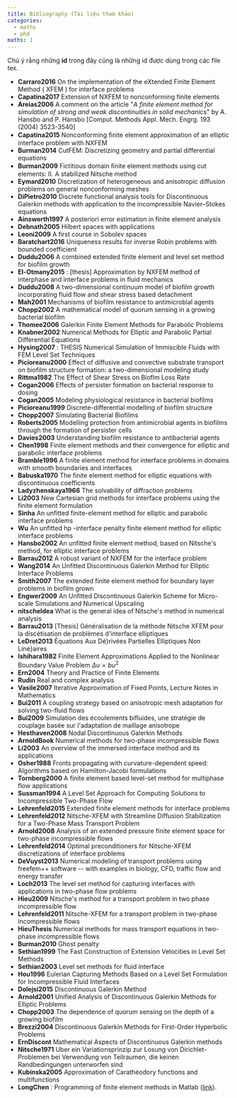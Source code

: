 ```yaml
---
title: Bibliography (Tài liệu tham khảo)
categories:
  - maths
  - phd
maths: 1
---
```


Chú ý rằng những **id** trong đây cũng là những id được dùng trong các file tex.

- **Carraro2016** On the implementation of the eXtended Finite Element Method ( XFEM ) for interface problems
- **Capatina2017** Extension of NXFEM to nonconforming finite elements
- **Areias2006** A comment on the article "*A finite element method for simulation of strong and weak discontinuities in solid mechanics*" by A. Hansbo and P. Hansbo [Comput. Methods Appl. Mech. Engrg. 193 (2004) 3523-3540]
- **Capatina2015** Nonconforming ﬁnite element approximation of an elliptic interface problem with NXFEM
- **Burman2014** CutFEM: Discretizing geometry and partial differential equations
- **Burman2009** Fictitious domain ﬁnite element methods using cut elements: II. A stabilized Nitsche method
- **Eymard2010** Discretization of heterogeneous and anisotropic diffusion problems on general nonconforming meshes
- **DiPietro2010** Discrete functional analysis tools for Discontinuous Galerkin methods with application to the incompressible Navier–Stokes equations
- **Ainsworth1997** A posteriori error estimation in finite element analysis
- **Debnath2005** Hilbert spaces with applications
- **Leoni2009** A first course in Sobolev spaces
- **Baratchart2016** Uniqueness results for inverse Robin problems with bounded coefficient
- **Duddu2006** A combined extended finite element and level set method for biofilm growth
- **El-Otmany2015** : [thesis] Approximation by NXFEM method of interphase and interface problems in fluid mechanics
- **Duddu2008** A two-dimensional continuum model of biofilm growth incorporating fluid flow and shear stress based detachment
- **Mah2001** Mechanisms of biofilm resistance to antimicrobial agents
- **Chopp2002** A mathematical model of quorum sensing in a growing bacterial biofilm
- **Thomee2006** Galerkin Finite Element Methods for Parabolic Problems
- **Knabner2002** Numerical Methods for Elliptic and Parabolic Partial Differential Equations
- **Hysing2007** : THESIS Numerical Simulation of Immiscible Fluids with FEM Level Set Techniques 
- **Picioreanu2000** Effect of diffusive and convective substrate transport on biofilm structure formation: a two-dimensional modeling study
- **Rittma1982** The Effect of Shear Stress on Bioflm Loss Rate
- **Cogan2006** Effects of persister formation on bacterial response to dosing
- **Cogan2005** Modeling physiological resistance in bacterial biofilms
- **Picioreanu1999** Discrete-differential modelling of biofilm structure
- **Chopp2007** Simulating Bacterial Biofilms
- **Roberts2005** Modelling protection from antimicrobial agents in biofilms through the formation of persister cells
- **Davies2003** Understanding biofilm resistance to antibacterial agents
- **Chen1998** Finite element methods and their convergence for elliptic and parabolic interface problems
- **Bramble1996** A finite element method for interface problems in domains with smooth boundaries and interfaces
- **Babuska1970** The finite element method for elliptic equations with discontinuous coefficients
- **Ladyzhenskaya1966** The solvability of diffraction problems
- **Li2003** New Cartesian grid methods for interface problems using the finite element formulation
- **Sinha** An unfitted finite-element method for elliptic and parabolic interface problems
- **Wu** An unfitted hp -interface penalty finite element method for elliptic interface problems
- **Hansbo2002** An unfitted finite element method, based on Nitsche's method, for elliptic interface problems
- **Barrau2012** A robust variant of NXFEM for the interface problem
- **Wang2014** An Unfitted Discontinuous Galerkin Method for Elliptic Interface Problems
- **Smith2007** The extended finite element method for boundary layer problems in biofilm grown 
- **Engwer2009** An Unfitted Discontinuous Galerkin Scheme for Micro-scale Simulations and Numerical Upscaling
- **nitscheIdea** What is the general idea of Nitsche's method in numerical analysis
- **Barrau2013** [Thesis] Généralisation de la méthode Nitsche XFEM pour la discétisation de problèmes d'interface elliptiques
- **LeDret2013** Équations Aux Dé}rivées Partielles Elliptiques Non Liné}aires
- **Ishihara1982** Finite Element Approximations Applied to the Nonlinear Boundary Value Problem $\Delta u=bu^2$
- **Ern2004** Theory and Practice of Finite Elements
- **Rudin** Real and complex analysis
- **Vasile2007** Iterative Approximation of Fixed Points, Lecture Notes in Mathematics 
- **Bui2011** A coupling strategy based on anisotropic mesh adaptation for solving two-fluid flows
- **Bui2009** Simulation des écoulements bifluides, une stratégie de couplage basée sur l'adaptation de maillage anisotrope
- **Hesthaven2008** Nodal Discontinuous Galerkin Methods
- **ArnoldBook** Numerical methods for two-phase incompressible flows
- **Li2003** An overview of the immersed interface method and its applications
- **Osher1988** Fronts propagating with curvature-dependent speed: Algorithms based on Hamilton-Jacobi formulations
- **Tornberg2000** A finite element based level-set method for multiphase flow applications
- **Sussman1994** A Level Set Approach for Computing Solutions to Incompressible Two-Phase Flow
- **Lehrenfeld2015** Extended finite element methods for interface problems
- **Lehrenfeld2012** Nitsche-XFEM with Streamline Diffusion Stabilization for a Two-Phase Mass Transport Problem
- **Arnold2008** Analysis of an extended pressure finite element space for two-phase incompressible flows
- **Lehrenfeld2014** Optimal preconditioners for Nitsche-XFEM discretizations of interface problems
- **DeVuyst2013** Numerical modeling of transport problems using freefem++ software -- with examples in biology, CFD, traffic flow and energy transfer
- **Loch2013** The level set method for capturing interfaces with applications in two-phase flow problems
- **Hieu2009** Nitsche's method for a transport problem in two phase incompressible flow
- **Lehrenfeld2011** Nitsche-XFEM for a transport problem in two-phase incompressible flows
- **HieuThesis** Numerical methods for mass transport equations in two-phase incompressible flows
- **Burman2010** Ghost penalty
- **Sethian1999** The Fast Construction of Extension Velocities in Level Set Methods
- **Sethian2003** Level set methods for fluid interface
- **Hou1996** Eulerian Capturing Methods Based on a Level Set Formulation for Incompressible Fluid Interfaces
- **Dolejsi2015** Discontinuous Galerkin Method
- **Arnold2001** Unified Analysis of Discontinuous Galerkin Methods for Elliptic Problems
- **Chopp2003** The dependence of quorum sensing on the depth of a growing biofilm
- **Brezzi2004** Discontinuous Galerkin Methods for First-Order Hyperbolic Problems
- **ErnDiscont** Mathematical Aspects of Discontinuous Galerkin methods
- **Nitsche1971** Uber ein Variationsprinzip zur Losung von Dirichlet-Problemen bei Verwendung von Teilraumen, die keinen Randbedingungen unterworfen sind
- **Kubinska2005** Approximation of Carathéodory functions and multifunctions
- **LongChen** : Programming of finite element methods in Matlab ([link](https://www.math.uci.edu/~chenlong/226/Ch3FEMCode.pdf)).